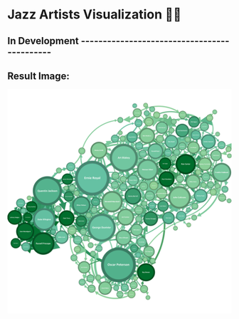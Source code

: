 # Jazz Artists Visualization 🎷🥁

## In Development --------------------------------------------

## Result Image:
![Visualization](./graph.png)